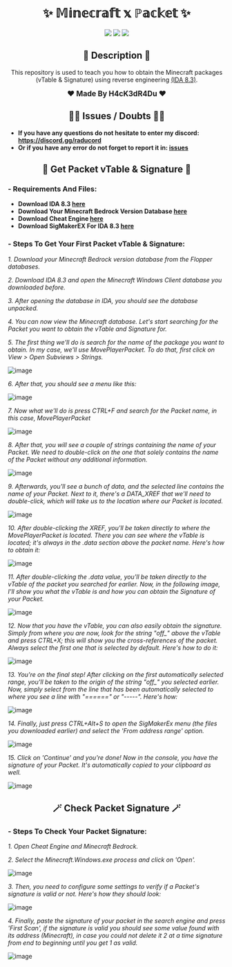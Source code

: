 <h1 align="center">✨ 𝕄𝕚𝕟𝕖𝕔𝕣𝕒𝕗𝕥 𝕩 ℙ𝕒𝕔𝕜𝕖𝕥 ✨</h1>

<p align="center">
  <img src="https://img.shields.io/github/license/H4cK3dR4Du/Minecraft-X-Packet.svg?style=for-the-badge&labelColor=black&color=c1121f&logo=IOTA"/>
  <img src="https://img.shields.io/github/stars/H4cK3dR4Du/Minecraft-X-Packet.svg?style=for-the-badge&labelColor=black&color=c1121f&logo=IOTA"/>
  <img src="https://img.shields.io/github/languages/top/H4cK3dR4Du/Minecraft-X-Packet.svg?style=for-the-badge&labelColor=black&color=c1121f&logo=javascript"/>
</p>

<h2 align="center"> 📝 Description 📝 </h2>

<p align="center">
  This repository is used to teach you how to obtain the Minecraft packages (vTable & Signature) using reverse engineering <a href="https://hex-rays.com/ida-free/">(IDA 8.3)</a>.
</p>

<p align="center">
  <b><big>❤️ Made By H4cK3dR4Du ❤️</big></b>
</p>

<h2 align="center"> 🤷‍♂️ Issues / Doubts 🤷‍♂️</h2>

- **If you have any questions do not hesitate to enter my discord: https://discord.gg/raducord**
- **Or if you have any error do not forget to report it in: [issues](https://github.com/H4cK3dR4Du/YOUR-REPO/issues/new)**

<h2 align="center"> 🚀 Get Packet vTable & Signature 🚀 </h2>

### - Requirements And Files:

- **Download IDA 8.3 [here](https://hex-rays.com/ida-free/)**
- **Download Your Minecraft Bedrock Version Database [here](https://www.mediafire.com/folder/ammda8wfvbw9x/The_Flopper_Databases)**
- **Download Cheat Engine [here](https://www.cheatengine.org/downloads.php)**
- **Download SigMakerEX For IDA 8.3 [here](https://discord.com/channels/1209148292504625152/1247556400838869004)**

### - Steps To Get Your First Packet vTable & Signature:

*1. Download your Minecraft Bedrock version database from the Flopper databases.*

*2. Download IDA 8.3 and open the Minecraft Windows Client database you downloaded before.*

*3. After opening the database in IDA, you should see the database unpacked.*

*4. You can now view the Minecraft database. Let's start searching for the Packet you want to obtain the vTable and Signature for.*

*5. The first thing we'll do is search for the name of the package you want to obtain. In my case, we'll use MovePlayerPacket. To do that, first click on View > Open Subviews > Strings.*

![image](https://github.com/H4cK3dR4Du/Dickeys-Account-Checker/assets/118562174/ee123350-a9c9-46ae-9a89-bec5af033779)

*6. After that, you should see a menu like this:*

![image](https://github.com/H4cK3dR4Du/Dickeys-Account-Checker/assets/118562174/8b6f0376-c0ec-4de7-bb89-cd294ffc4353)

*7. Now what we'll do is press CTRL+F and search for the Packet name, in this case, MovePlayerPacket*

![image](https://github.com/H4cK3dR4Du/Dickeys-Account-Checker/assets/118562174/298bfc44-1125-4175-b945-d92cd95486ef)

*8. After that, you will see a couple of strings containing the name of your Packet. We need to double-click on the one that solely contains the name of the Packet without any additional information.*

![image](https://github.com/H4cK3dR4Du/Dickeys-Account-Checker/assets/118562174/6444712d-6a47-4889-a077-935e1f9499d1)

*9. Afterwards, you'll see a bunch of data, and the selected line contains the name of your Packet. Next to it, there's a DATA_XREF that we'll need to double-click, which will take us to the location where our Packet is located.*

![image](https://github.com/H4cK3dR4Du/Dickeys-Account-Checker/assets/118562174/39fb0007-8f9a-4858-ac34-5cc2cb06dca7)

*10. After double-clicking the XREF, you'll be taken directly to where the MovePlayerPacket is located. There you can see where the vTable is located; it's always in the .data section above the packet name. Here's how to obtain it:*

![image](https://github.com/H4cK3dR4Du/Dickeys-Account-Checker/assets/118562174/8f815479-eea9-4e30-a43e-499a77d5ab51)

*11. After double-clicking the .data value, you'll be taken directly to the vTable of the packet you searched for earlier. Now, in the following image, I'll show you what the vTable is and how you can obtain the Signature of your Packet.*

![image](https://github.com/H4cK3dR4Du/Dickeys-Account-Checker/assets/118562174/76ff5f53-17d3-495e-9016-5714052ad67a)

*12. Now that you have the vTable, you can also easily obtain the signature. Simply from where you are now, look for the string "off_" above the vTable and press CTRL+X; this will show you the cross-references of the packet. Always select the first one that is selected by default. Here's how to do it:*

![image](https://github.com/H4cK3dR4Du/Dickeys-Account-Checker/assets/118562174/5284dbf8-6c04-453b-bc08-70e39d080c01)

*13. You're on the final step! After clicking on the first automatically selected range, you'll be taken to the origin of the string "off_" you selected earlier. Now, simply select from the line that has been automatically selected to where you see a line with "======" or "-----". Here's how:*

![image](https://github.com/H4cK3dR4Du/Dickeys-Account-Checker/assets/118562174/41fa527d-e391-4cd6-bb83-705775bf9a86)

*14. Finally, just press CTRL+Alt+S to open the SigMakerEx menu (the files you downloaded earlier) and select the 'From address range' option.*

![image](https://github.com/H4cK3dR4Du/Dickeys-Account-Checker/assets/118562174/b1ea6d36-f660-4a13-9333-ab073913b2b0)

*15. Click on 'Continue' and you're done! Now in the console, you have the signature of your Packet. It's automatically copied to your clipboard as well.*

![image](https://github.com/H4cK3dR4Du/Dickeys-Account-Checker/assets/118562174/d799df7d-7087-4e8f-bd13-3bb619f6cebc)

<h2 align="center"> 🪄 Check Packet Signature 🪄 </h2>

### - Steps To Check Your Packet Signature:

*1. Open Cheat Engine and Minecraft Bedrock.*

*2. Select the Minecraft.Windows.exe process and click on 'Open'.*

![image](https://github.com/H4cK3dR4Du/Dickeys-Account-Checker/assets/118562174/1aa61592-b364-4973-8bfe-5278e14762cb)

*3. Then, you need to configure some settings to verify if a Packet's signature is valid or not. Here's how they should look:*

![image](https://github.com/H4cK3dR4Du/Dickeys-Account-Checker/assets/118562174/46e467f9-3f92-4c35-b62b-0d6159a6d246)

*4. Finally, paste the signature of your packet in the search engine and press 'First Scan', if the signature is valid you should see some value found with its address (Minecraft), in case you could not delete it 2 at a time signature from end to beginning until you get 1 as valid.*

![image](https://github.com/H4cK3dR4Du/Dickeys-Account-Checker/assets/118562174/68516bfb-8639-428d-b584-bac05e04e491)

